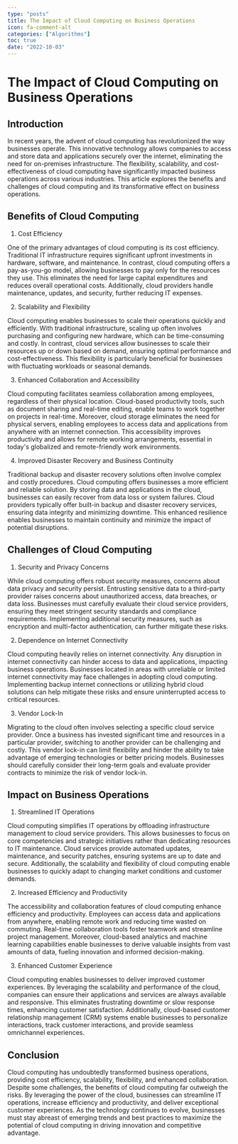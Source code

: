 ```yaml
---
type: "posts"
title: The Impact of Cloud Computing on Business Operations
icon: fa-comment-alt
categories: ["Algorithms"]
toc: true
date: "2022-10-03"
---
```




# The Impact of Cloud Computing on Business Operations

## Introduction

In recent years, the advent of cloud computing has revolutionized the way businesses operate. This innovative technology allows companies to access and store data and applications securely over the internet, eliminating the need for on-premises infrastructure. The flexibility, scalability, and cost-effectiveness of cloud computing have significantly impacted business operations across various industries. This article explores the benefits and challenges of cloud computing and its transformative effect on business operations.

## Benefits of Cloud Computing

1. Cost Efficiency

One of the primary advantages of cloud computing is its cost efficiency. Traditional IT infrastructure requires significant upfront investments in hardware, software, and maintenance. In contrast, cloud computing offers a pay-as-you-go model, allowing businesses to pay only for the resources they use. This eliminates the need for large capital expenditures and reduces overall operational costs. Additionally, cloud providers handle maintenance, updates, and security, further reducing IT expenses.

2. Scalability and Flexibility

Cloud computing enables businesses to scale their operations quickly and efficiently. With traditional infrastructure, scaling up often involves purchasing and configuring new hardware, which can be time-consuming and costly. In contrast, cloud services allow businesses to scale their resources up or down based on demand, ensuring optimal performance and cost-effectiveness. This flexibility is particularly beneficial for businesses with fluctuating workloads or seasonal demands.

3. Enhanced Collaboration and Accessibility

Cloud computing facilitates seamless collaboration among employees, regardless of their physical location. Cloud-based productivity tools, such as document sharing and real-time editing, enable teams to work together on projects in real-time. Moreover, cloud storage eliminates the need for physical servers, enabling employees to access data and applications from anywhere with an internet connection. This accessibility improves productivity and allows for remote working arrangements, essential in today's globalized and remote-friendly work environments.

4. Improved Disaster Recovery and Business Continuity

Traditional backup and disaster recovery solutions often involve complex and costly procedures. Cloud computing offers businesses a more efficient and reliable solution. By storing data and applications in the cloud, businesses can easily recover from data loss or system failures. Cloud providers typically offer built-in backup and disaster recovery services, ensuring data integrity and minimizing downtime. This enhanced resilience enables businesses to maintain continuity and minimize the impact of potential disruptions.

## Challenges of Cloud Computing

1. Security and Privacy Concerns

While cloud computing offers robust security measures, concerns about data privacy and security persist. Entrusting sensitive data to a third-party provider raises concerns about unauthorized access, data breaches, or data loss. Businesses must carefully evaluate their cloud service providers, ensuring they meet stringent security standards and compliance requirements. Implementing additional security measures, such as encryption and multi-factor authentication, can further mitigate these risks.

2. Dependence on Internet Connectivity

Cloud computing heavily relies on internet connectivity. Any disruption in internet connectivity can hinder access to data and applications, impacting business operations. Businesses located in areas with unreliable or limited internet connectivity may face challenges in adopting cloud computing. Implementing backup internet connections or utilizing hybrid cloud solutions can help mitigate these risks and ensure uninterrupted access to critical resources.

3. Vendor Lock-In

Migrating to the cloud often involves selecting a specific cloud service provider. Once a business has invested significant time and resources in a particular provider, switching to another provider can be challenging and costly. This vendor lock-in can limit flexibility and hinder the ability to take advantage of emerging technologies or better pricing models. Businesses should carefully consider their long-term goals and evaluate provider contracts to minimize the risk of vendor lock-in.

## Impact on Business Operations

1. Streamlined IT Operations

Cloud computing simplifies IT operations by offloading infrastructure management to cloud service providers. This allows businesses to focus on core competencies and strategic initiatives rather than dedicating resources to IT maintenance. Cloud services provide automated updates, maintenance, and security patches, ensuring systems are up to date and secure. Additionally, the scalability and flexibility of cloud computing enable businesses to quickly adapt to changing market conditions and customer demands.

2. Increased Efficiency and Productivity

The accessibility and collaboration features of cloud computing enhance efficiency and productivity. Employees can access data and applications from anywhere, enabling remote work and reducing time wasted on commuting. Real-time collaboration tools foster teamwork and streamline project management. Moreover, cloud-based analytics and machine learning capabilities enable businesses to derive valuable insights from vast amounts of data, fueling innovation and informed decision-making.

3. Enhanced Customer Experience

Cloud computing enables businesses to deliver improved customer experiences. By leveraging the scalability and performance of the cloud, companies can ensure their applications and services are always available and responsive. This eliminates frustrating downtime or slow response times, enhancing customer satisfaction. Additionally, cloud-based customer relationship management (CRM) systems enable businesses to personalize interactions, track customer interactions, and provide seamless omnichannel experiences.

## Conclusion

Cloud computing has undoubtedly transformed business operations, providing cost efficiency, scalability, flexibility, and enhanced collaboration. Despite some challenges, the benefits of cloud computing far outweigh the risks. By leveraging the power of the cloud, businesses can streamline IT operations, increase efficiency and productivity, and deliver exceptional customer experiences. As the technology continues to evolve, businesses must stay abreast of emerging trends and best practices to maximize the potential of cloud computing in driving innovation and competitive advantage.